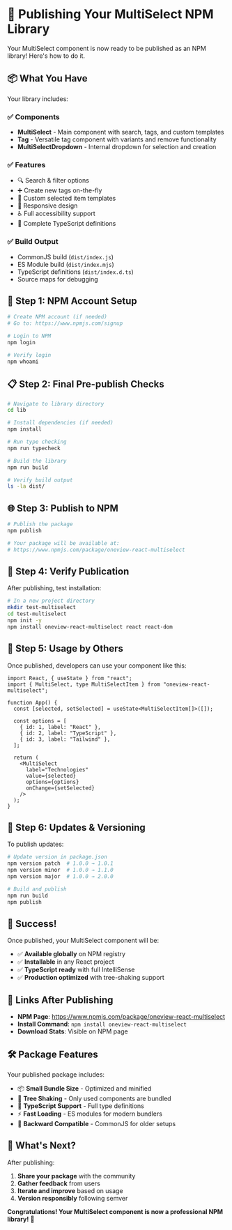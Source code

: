 # 🚀 Publishing Your MultiSelect NPM Library

Your MultiSelect component is now ready to be published as an NPM library! Here's how to do it.

## 📦 What You Have

Your library includes:

### ✅ **Components**

- **MultiSelect** - Main component with search, tags, and custom templates
- **Tag** - Versatile tag component with variants and remove functionality
- **MultiSelectDropdown** - Internal dropdown for selection and creation

### ✅ **Features**

- 🔍 Search & filter options
- ➕ Create new tags on-the-fly
- 🎨 Custom selected item templates
- 📱 Responsive design
- ♿ Full accessibility support
- 🔷 Complete TypeScript definitions

### ✅ **Build Output**

- CommonJS build (`dist/index.js`)
- ES Module build (`dist/index.mjs`)
- TypeScript definitions (`dist/index.d.ts`)
- Source maps for debugging

## 🔐 Step 1: NPM Account Setup

```bash
# Create NPM account (if needed)
# Go to: https://www.npmjs.com/signup

# Login to NPM
npm login

# Verify login
npm whoami
```

## 📋 Step 2: Final Pre-publish Checks

```bash
# Navigate to library directory
cd lib

# Install dependencies (if needed)
npm install

# Run type checking
npm run typecheck

# Build the library
npm run build

# Verify build output
ls -la dist/
```

## 🌐 Step 3: Publish to NPM

```bash
# Publish the package
npm publish

# Your package will be available at:
# https://www.npmjs.com/package/oneview-react-multiselect
```

## 🎯 Step 4: Verify Publication

After publishing, test installation:

```bash
# In a new project directory
mkdir test-multiselect
cd test-multiselect
npm init -y
npm install oneview-react-multiselect react react-dom
```

## 📝 Step 5: Usage by Others

Once published, developers can use your component like this:

```tsx
import React, { useState } from "react";
import { MultiSelect, type MultiSelectItem } from "oneview-react-multiselect";

function App() {
  const [selected, setSelected] = useState<MultiSelectItem[]>([]);

  const options = [
    { id: 1, label: "React" },
    { id: 2, label: "TypeScript" },
    { id: 3, label: "Tailwind" },
  ];

  return (
    <MultiSelect
      label="Technologies"
      value={selected}
      options={options}
      onChange={setSelected}
    />
  );
}
```

## 🔄 Step 6: Updates & Versioning

To publish updates:

```bash
# Update version in package.json
npm version patch  # 1.0.0 → 1.0.1
npm version minor  # 1.0.0 → 1.1.0
npm version major  # 1.0.0 → 2.0.0

# Build and publish
npm run build
npm publish
```

## 🎊 Success!

Once published, your MultiSelect component will be:

- ✅ **Available globally** on NPM registry
- ✅ **Installable** in any React project
- ✅ **TypeScript ready** with full IntelliSense
- ✅ **Production optimized** with tree-shaking support

## 🔗 Links After Publishing

- **NPM Page**: https://www.npmjs.com/package/oneview-react-multiselect
- **Install Command**: `npm install oneview-react-multiselect`
- **Download Stats**: Visible on NPM page

## 🛠️ Package Features

Your published package includes:

- 📦 **Small Bundle Size** - Optimized and minified
- 🌳 **Tree Shaking** - Only used components are bundled
- 🔷 **TypeScript Support** - Full type definitions
- ⚡ **Fast Loading** - ES modules for modern bundlers
- 🔄 **Backward Compatible** - CommonJS for older setups

## 🎯 What's Next?

After publishing:

1. **Share your package** with the community
2. **Gather feedback** from users
3. **Iterate and improve** based on usage
4. **Version responsibly** following semver

**Congratulations! Your MultiSelect component is now a professional NPM library!** 🌟
